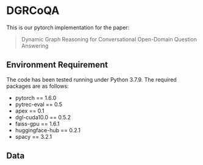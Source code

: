 # DGRCoQA
This is our pytorch implementation for the paper:  
> Dynamic Graph Reasoning for Conversational Open-Domain Question Answering


## Environment Requirement
The code has been tested running under Python 3.7.9. The required packages are as follows:
- pytorch == 1.6.0
- pytrec-eval == 0.5
- apex == 0.1
- dgl-cuda10.0 == 0.5.2
- faiss-gpu == 1.6.1
- huggingface-hub == 0.2.1
- spacy == 3.2.1

## Data
